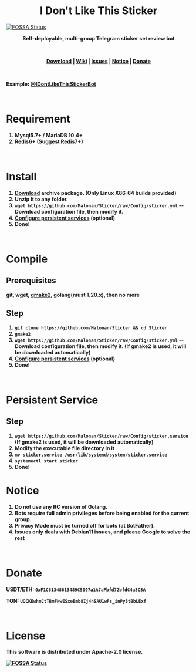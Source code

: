 # <center><strong>I Don't Like This Sticker</strong></center>
[![FOSSA Status](https://app.fossa.com/api/projects/git%2Bgithub.com%2FMalonan%2FSticker.svg?type=shield)](https://app.fossa.com/projects/git%2Bgithub.com%2FMalonan%2FSticker?ref=badge_shield)


<p align="center"><strong>Self-deployable, multi-group Telegram sticker set review bot<strong></p>


<br>
<p align="center"><a href="https://github.com/Malonan/Sticker/releases">Download</a> | <a href="https://github.com/Malonan/Sticker/tree/master/wiki">Wiki</a> | <a href="https://github.com/Malonan/Sticker/issues">Issues</a> | <a href="#notice">Notice</a> | <a href="#donate">Donate</a> </p>



<br>

Example: <a href="https://t.me/IDontLikeThisStickerBot">@IDontLikeThisStickerBot</a>


<br>

# Requirement

1. Mysql5.7+ / MariaDB 10.4+
2. Redis6+ (Suggest Redis7+)

<br>

# Install

1. [Download](https://github.com/Malonan/Sticker/releases) archive package. (Only Linux X86_64 builds provided)
2. Unzip it to any folder.
3. `wget https://github.com/Malonan/Sticker/raw/Config/sticker.yml` -- Download configuration file, then modify it.
4. [Configure persistent services](#persistent-service) (optional)
5. Done!

<br>

# Compile

## Prerequisites

git, wget, [gmake2](https://github.com/3JoB/gmake2), golang(must 1.20.x), then no more
<br>

## Step
1. `git clone https://github.com/Malonan/Sticker && cd Sticker`
2. `gmake2`
3. `wget https://github.com/Malonan/Sticker/raw/Config/sticker.yml` -- Download configuration file, then modify it. (If gmake2 is used, it will be downloaded automatically)
4. [Configure persistent services](#persistent-service) (optional)
5. Done!

<br>

# Persistent Service
## Step

1. `wget https://github.com/Malonan/Sticker/raw/Config/sticker.service` (If gmake2 is used, it will be downloaded automatically)
2. Modify the executable file directory in it
3. `mv sticker.service /usr/lib/systemd/system/sticker.service`
4. `systemectl start sticker`
5. Done!

# Notice

1. Do not use any RC version of Golang.
2. Bots require full admin privileges before being enabled for the current group.
3. Privacy Mode must be turned off for bots (at BotFather).
4. Issues only deals with Debian11 issues, and please Google to solve the rest


<br>

# Donate

USDT/ETH: `0xF1C61348613489C5007a1A7aFbfd72bfdC4a3C3A`

TON: `UQCKEwhmCtTBmFNwESxeEmb8Ij4hSAU1wFs_inPy3tBbLExf`


<br>

# License
This software is distributed under Apache-2.0 license.

[![FOSSA Status](https://app.fossa.com/api/projects/git%2Bgithub.com%2FMalonan%2FSticker.svg?type=large)](https://app.fossa.com/projects/git%2Bgithub.com%2FMalonan%2FSticker?ref=badge_large)